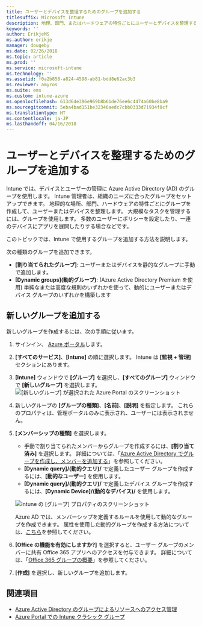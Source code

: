 ```yaml
---
title: ユーザーとデバイスを整理するためのグループを追加する
titlesuffix: Microsoft Intune
description: 地理、部門、またはハードウェアの特性ごとにユーザーとデバイスを整理するためのグループを追加します。
keywords: ''
author: ErikjeMS
ms.author: erikje
manager: dougeby
ms.date: 02/26/2018
ms.topic: article
ms.prod: ''
ms.service: microsoft-intune
ms.technology: ''
ms.assetid: f0a2b858-a824-4598-ab81-bdd8e62ac3b3
ms.reviewer: amyros
ms.suite: ems
ms.custom: intune-azure
ms.openlocfilehash: 613d64e396e969b8b6bde76ee6c4474a60be8ba9
ms.sourcegitcommit: 5eba4bad151be32346aedc7cbb0333d71934f8cf
ms.translationtype: HT
ms.contentlocale: ja-JP
ms.lasthandoff: 04/16/2018
---
```

# <a name="add-groups-to-organize-users-and-devices"></a>ユーザーとデバイスを整理するためのグループを追加する
Intune では、デバイスとユーザーの管理に Azure Active Directory (AD) のグループを使用します。 Intune 管理者は、組織のニーズに合ったグループをセットアップできます。 地理的な場所、部門、ハードウェアの特性ごとにグループを作成して、ユーザーまたはデバイスを整理します。 大規模なタスクを管理するには、グループを使用します。 多数のユーザーにポリシーを設定したり、一連のデバイスにアプリを展開したりする場合などです。

このトピックでは、Intune で使用するグループを追加する方法を説明します。

次の種類のグループを追加できます。
- **[割り当てられたグループ]**: ユーザーまたはデバイスを静的なグループに手動で追加します。
- **[Dynamic groups]\(動的グループ\)**: (Azure Active Directory Premium を使用) 単純なまたは高度な規則のいずれかを使って、動的にユーザーまたはデバイス グループのいずれかを構築します

## <a name="add-a-new-group"></a>新しいグループを追加する

新しいグループを作成するには、次の手順に従います。
1. サインイン、 [Azure ポータル](https://portal.azure.com)します。
2. **[すべてのサービス]**、**[Intune]** の順に選択します。 Intune は **[監視 + 管理]** セクションにあります。
3. **[Intune]** ウィンドウで **[グループ]** を選択し、**[すべてのグループ]** ウィンドウで **[新しいグループ]** を選択します。
   ![[新しいグループ] が選択された Azure Portal のスクリーンショット](./media/groups-add-new.png)
4. 新しいグループの **[グループの種類]**、**[名前]**、**[説明]** を指定します。 これらのプロパティは、管理ポータルのみに表示され、ユーザーには表示されません。

5. **[メンバーシップの種類]** を選択します。
   - 手動で割り当てられたメンバーからグループを作成するには、**[割り当て済み]** を選択します。 詳細については、「[Azure Active Directory でグループを作成し、メンバーを追加する](https://docs.microsoft.com/azure/active-directory/active-directory-groups-create-azure-portal)」を参照してください。
   - **[Dynamic query]/(動的クエリ)/** で定義したユーザー グループを作成するには、**[動的なユーザー]** を使用します。
   - **[Dynamic query]/(動的クエリ)/** で定義したデバイス グループを作成するには、**[Dynamic Device]/(動的なデバイス)/** を使用します。

   ![Intune の [グループ] プロパティのスクリーンショット](./media/groups-add-properties.png)

   Azure AD では、メンバーシップを定義するルールを使用して動的なグループを作成できます。 属性を使用した動的グループを作成する方法については、[こちら](https://docs.microsoft.com/azure/active-directory/active-directory-groups-dynamic-membership-azure-portal)を参照してください。

6. **[Office の機能を有効にしますか?]** を選択すると、ユーザー グループのメンバーに共有 Office 365 アプリへのアクセスを付与できます。 詳細については、「[Office 365 グループの概要](https://support.office.com/article/Learn-about-Office-365-groups-b565caa1-5c40-40ef-9915-60fdb2d97fa2)」を参照してください。
7. **[作成]** を選択し、新しいグループを追加します。

## <a name="see-also"></a>関連項目
- [Azure Active Directory のグループによるリソースへのアクセス管理](https://docs.microsoft.com/azure/active-directory/active-directory-manage-groups)
- [Azure Portal での Intune クラシック グループ](groups-get-started.md)
